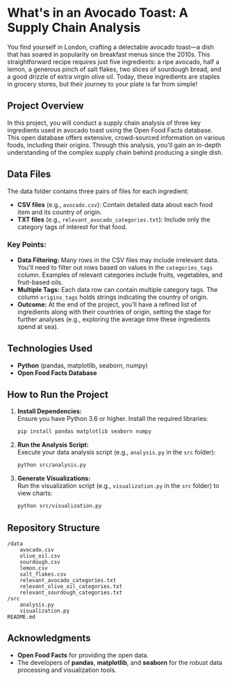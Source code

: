# What's in an Avocado Toast: A Supply Chain Analysis

You find yourself in London, crafting a delectable avocado toast—a dish that has soared in popularity on breakfast menus since the 2010s. This straightforward recipe requires just five ingredients: a ripe avocado, half a lemon, a generous pinch of salt flakes, two slices of sourdough bread, and a good drizzle of extra virgin olive oil. Today, these ingredients are staples in grocery stores, but their journey to your plate is far from simple!

## Project Overview

In this project, you will conduct a supply chain analysis of three key ingredients used in avocado toast using the Open Food Facts database. This open database offers extensive, crowd-sourced information on various foods, including their origins. Through this analysis, you'll gain an in-depth understanding of the complex supply chain behind producing a single dish.

## Data Files

The data folder contains three pairs of files for each ingredient:
- **CSV files** (e.g., `avocado.csv`): Contain detailed data about each food item and its country of origin.
- **TXT files** (e.g., `relevant_avocado_categories.txt`): Include only the category tags of interest for that food.

### Key Points:
- **Data Filtering:** Many rows in the CSV files may include irrelevant data. You'll need to filter out rows based on values in the `categories_tags` column. Examples of relevant categories include fruits, vegetables, and fruit-based oils.
- **Multiple Tags:** Each data row can contain multiple category tags. The column `origins_tags` holds strings indicating the country of origin.
- **Outcome:** At the end of the project, you’ll have a refined list of ingredients along with their countries of origin, setting the stage for further analyses (e.g., exploring the average time these ingredients spend at sea).

## Technologies Used

- **Python** (pandas, matplotlib, seaborn, numpy)
- **Open Food Facts Database**

## How to Run the Project

1. **Install Dependencies:**  
   Ensure you have Python 3.6 or higher. Install the required libraries:
   ```bash
   pip install pandas matplotlib seaborn numpy
   ```

2. **Run the Analysis Script:**  
   Execute your data analysis script (e.g., `analysis.py` in the `src` folder):
   ```bash
   python src/analysis.py
   ```

3. **Generate Visualizations:**  
   Run the visualization script (e.g., `visualization.py` in the `src` folder) to view charts:
   ```bash
   python src/visualization.py
   ```

## Repository Structure

```
/data
    avocado.csv
    olive_oil.csv
    sourdough.csv
    lemon.csv
    salt_flakes.csv
    relevant_avocado_categories.txt
    relevant_olive_oil_categories.txt
    relevant_sourdough_categories.txt
/src
    analysis.py
    visualization.py
README.md
```

## Acknowledgments

- **Open Food Facts** for providing the open data.
- The developers of **pandas**, **matplotlib**, and **seaborn** for the robust data processing and visualization tools.
